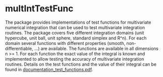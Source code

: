 # multIntTestFunc
The package provides implementations of test functions for multivariate numerical integration that can be used to test multivariate integration routines.
The package covers five different integration domains (unit hypercube, unit ball, unit sphere, standard simplex and R^n).
For each domain several functions with different properties (smooth, non-differentiable, ...) are available. The functions are available in all dimensions n >= 1.
For each function the exact value of the integral is known and implemented to allow testing the accuracy of multivariate integration routines.
Details on the test functions and the value of their integral can be found in <a href="documentation_test_functions.pdf">documentation_test_functions.pdf</a>.
<!-- Probably doesn't work because the repository is private
<a href="https://docs.google.com/viewer?url=https://github.com/KlausHerrmann/multIntTestFunc/blob/main/documentation_test_functions.pdf">document2</a>
-->

